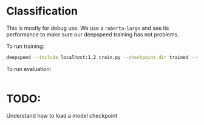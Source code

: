 # Classification

This is mostly for debug use. We use a `roberta-large` and see its performance to make sure our deepspeed training has not problems.

To run training:
```bash
deepspeed --include localhost:1,2 train.py --checkpoint_dir trained --model_name_or_path roberta-large --train_file SST-2/train.json --validation_file SST-2/dev.json --batch_size 16
```

To run evaluation:
```bash

```

# TODO:
Understand how to load a model checkpoint

